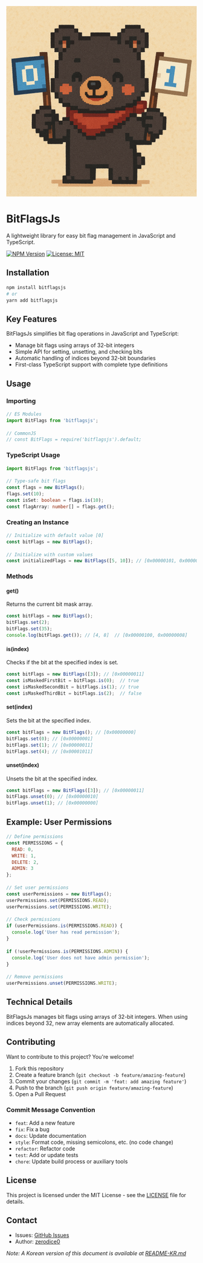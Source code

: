 ![Main](./main.png)

# BitFlagsJs
A lightweight library for easy bit flag management in JavaScript and TypeScript.

[![NPM Version](https://img.shields.io/npm/v/bitflagsjs.svg)](https://www.npmjs.com/package/bitflagsjs)
[![License: MIT](https://img.shields.io/badge/License-MIT-yellow.svg)](https://opensource.org/licenses/MIT)

## Installation

```bash
npm install bitflagsjs
# or
yarn add bitflagsjs
```

## Key Features

BitFlagsJs simplifies bit flag operations in JavaScript and TypeScript:
- Manage bit flags using arrays of 32-bit integers
- Simple API for setting, unsetting, and checking bits
- Automatic handling of indices beyond 32-bit boundaries
- First-class TypeScript support with complete type definitions

## Usage

### Importing

```javascript
// ES Modules
import BitFlags from 'bitflagsjs';

// CommonJS
// const BitFlags = require('bitflagsjs').default;
```

### TypeScript Usage

```typescript
import BitFlags from 'bitflagsjs';

// Type-safe bit flags
const flags = new BitFlags();
flags.set(10);
const isSet: boolean = flags.is(10);
const flagArray: number[] = flags.get();
```

### Creating an Instance

```javascript
// Initialize with default value [0]
const bitFlags = new BitFlags();

// Initialize with custom values
const initializedFlags = new BitFlags([5, 10]); // [0x00000101, 0x00000a00]
```

### Methods

#### get()

Returns the current bit mask array.

```javascript
const bitFlags = new BitFlags();
bitFlags.set(2);
bitFlags.set(35);
console.log(bitFlags.get()); // [4, 8]  // [0x00000100, 0x00000008]
```

#### is(index)

Checks if the bit at the specified index is set.

```javascript
const bitFlags = new BitFlags([3]); // [0x00000011]
const isMaskedFirstBit = bitFlags.is(0);  // true
const isMaskedSecondBit = bitFlags.is(1); // true
const isMaskedThirdBit = bitFlags.is(2);  // false
```

#### set(index)

Sets the bit at the specified index.

```javascript
const bitFlags = new BitFlags(); // [0x00000000]
bitFlags.set(0); // [0x00000001]
bitFlags.set(1); // [0x00000011]
bitFlags.set(4); // [0x00001011]
```

#### unset(index)

Unsets the bit at the specified index.

```javascript
const bitFlags = new BitFlags([3]); // [0x00000011]
bitFlags.unset(0); // [0x00000010]
bitFlags.unset(1); // [0x00000000]
```

## Example: User Permissions

```javascript
// Define permissions
const PERMISSIONS = {
  READ: 0,
  WRITE: 1,
  DELETE: 2,
  ADMIN: 3
};

// Set user permissions
const userPermissions = new BitFlags();
userPermissions.set(PERMISSIONS.READ);
userPermissions.set(PERMISSIONS.WRITE);

// Check permissions
if (userPermissions.is(PERMISSIONS.READ)) {
  console.log('User has read permission');
}

if (!userPermissions.is(PERMISSIONS.ADMIN)) {
  console.log('User does not have admin permission');
}

// Remove permissions
userPermissions.unset(PERMISSIONS.WRITE);
```

## Technical Details

BitFlagsJs manages bit flags using arrays of 32-bit integers. When using indices beyond 32, new array elements are automatically allocated.

## Contributing

Want to contribute to this project? You're welcome!

1. Fork this repository
2. Create a feature branch (`git checkout -b feature/amazing-feature`)
3. Commit your changes (`git commit -m 'feat: add amazing feature'`)
4. Push to the branch (`git push origin feature/amazing-feature`)
5. Open a Pull Request

### Commit Message Convention

- `feat`: Add a new feature
- `fix`: Fix a bug
- `docs`: Update documentation
- `style`: Format code, missing semicolons, etc. (no code change)
- `refactor`: Refactor code
- `test`: Add or update tests
- `chore`: Update build process or auxiliary tools

## License

This project is licensed under the MIT License - see the [LICENSE](LICENSE) file for details.

## Contact

- Issues: [GitHub Issues](https://github.com/zerodice0/bitFlagsJs/issues)
- Author: [zerodice0](https://github.com/zerodice0)

*Note: A Korean version of this document is available at [README-KR.md](README-KR.md)*